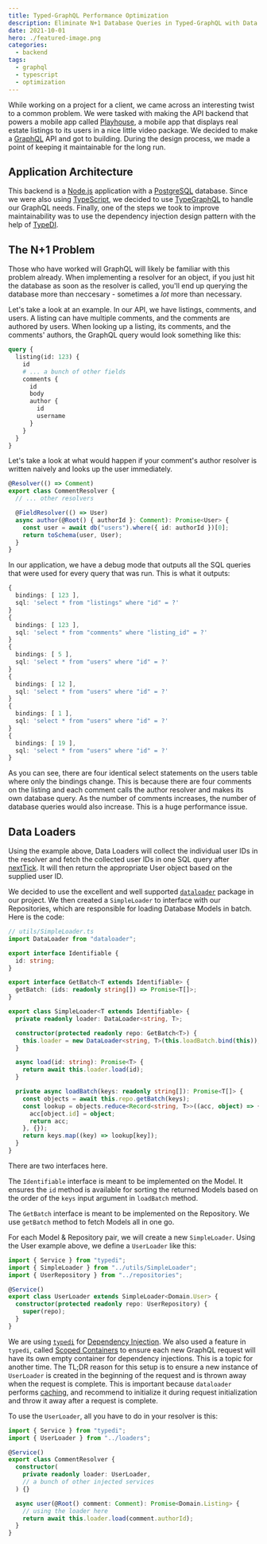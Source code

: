 ```yaml
---
title: Typed-GraphQL Performance Optimization
description: Eliminate N+1 Database Queries in Typed-GraphQL with Data Loader.
date: 2021-10-01
hero: ./featured-image.png
categories:
  - backend
tags:
  - graphql
  - typescript
  - optimization
---
```


While working on a project for a client, we came across an interesting twist to a common problem. We were tasked with making the API backend that powers a mobile app called [Playhouse](https://www.playhouse.so/), a mobile app that displays real estate listings to its users in a nice little video package. We decided to make a [GraphQL](https://graphql.org/) API and got to building. During the design process, we made a point of keeping it maintainable for the long run.

## Application Architecture

This backend is a [Node.js](https://nodejs.org/en/) application with a [PostgreSQL](https://www.postgresql.org/) database. Since we were also using [TypeScript](https://www.typescriptlang.org/), we decided to use [TypeGraphQL](https://typegraphql.com/) to handle our GraphQL needs. Finally, one of the steps we took to improve maintainability was to use the dependency injection design pattern with the help of [TypeDI](https://github.com/typestack/typedi).

## The N+1 Problem

Those who have worked will GraphQL will likely be familiar with this problem already. When implementing a resolver for an object, if you just hit the database as soon as the resolver is called, you'll end up querying the database more than neccesary - sometimes a _lot_ more than necessary.

Let's take a look at an example. In our API, we have listings, comments, and users. A listing can have multiple comments, and the comments are authored by users. When looking up a listing, its comments, and the comments' authors, the GraphQL query would look something like this:

```graphql
query {
  listing(id: 123) {
    id
    # ... a bunch of other fields
    comments {
      id
      body
      author {
        id
        username
      }
    }
  }
}
```

Let's take a look at what would happen if your comment's author resolver is written naively and looks up the user immediately.

```typescript
@Resolver(() => Comment)
export class CommentResolver {
  // ... other resolvers

  @FieldResolver(() => User)
  async author(@Root() { authorId }: Comment): Promise<User> {
    const user = await db("users").where({ id: authorId })[0];
    return toSchema(user, User);
  }
}
```

In our application, we have a debug mode that outputs all the SQL queries that were used for every query that was run. This is what it outputs:

```typescript
{
  bindings: [ 123 ],
  sql: 'select * from "listings" where "id" = ?'
}
{
  bindings: [ 123 ],
  sql: 'select * from "comments" where "listing_id" = ?'
}
{
  bindings: [ 5 ],
  sql: 'select * from "users" where "id" = ?'
}
{
  bindings: [ 12 ],
  sql: 'select * from "users" where "id" = ?'
}
{
  bindings: [ 1 ],
  sql: 'select * from "users" where "id" = ?'
}
{
  bindings: [ 19 ],
  sql: 'select * from "users" where "id" = ?'
}
```

As you can see, there are four identical select statements on the users table where only the bindings change. This is because there are four comments on the listing and each comment calls the author resolver and makes its own database query. As the number of comments increases, the number of database queries would also increase. This is a huge performance issue.

## Data Loaders

Using the example above, Data Loaders will collect the individual user IDs in the resolver and fetch the collected user IDs in one SQL query after [nextTick](https://nodejs.org/en/docs/guides/event-loop-timers-and-nexttick/). It will then return the appropriate User object based on the supplied user ID.

We decided to use the excellent and well supported [`dataloader`](https://github.com/graphql/dataloader) package in our project. We then created a `SimpleLoader` to interface with our Repositories, which are responsible for loading Database Models in batch. Here is the code:

```typescript
// utils/SimpleLoader.ts
import DataLoader from "dataloader";

export interface Identifiable {
  id: string;
}

export interface GetBatch<T extends Identifiable> {
  getBatch: (ids: readonly string[]) => Promise<T[]>;
}

export class SimpleLoader<T extends Identifiable> {
  private readonly loader: DataLoader<string, T>;

  constructor(protected readonly repo: GetBatch<T>) {
    this.loader = new DataLoader<string, T>(this.loadBatch.bind(this));
  }

  async load(id: string): Promise<T> {
    return await this.loader.load(id);
  }

  private async loadBatch(keys: readonly string[]): Promise<T[]> {
    const objects = await this.repo.getBatch(keys);
    const lookup = objects.reduce<Record<string, T>>((acc, object) => {
      acc[object.id] = object;
      return acc;
    }, {});
    return keys.map((key) => lookup[key]);
  }
}
```

There are two interfaces here.

The `Identifiable` interface is meant to be implemented on the Model. It ensures the `id` method is available for sorting the returned Models based on the order of the `keys` input argument in `loadBatch` method.

The `GetBatch` interface is meant to be implemented on the Repository. We use `getBatch` method to fetch Models all in one go.

For each Model & Repository pair, we will create a new `SimpleLoader`. Using the User example above, we define a `UserLoader` like this:

```typescript
import { Service } from "typedi";
import { SimpleLoader } from "../utils/SimpleLoader";
import { UserRepository } from "../repositories";

@Service()
export class UserLoader extends SimpleLoader<Domain.User> {
  constructor(protected readonly repo: UserRepository) {
    super(repo);
  }
}
```

We are using [`typedi`](https://github.com/typestack/typedi) for [Dependency Injection](https://www.jamesshore.com/v2/blog/2006/dependency-injection-demystified). We also used a feature in `typedi`, called [Scoped Containers](https://docs.typestack.community/typedi/v/develop/#using-multiple-containers-and-scoped-containers) to ensure each new GraphQL request will have its own empty container for dependency injections. This is a topic for another time. The TL;DR reason for this setup is to ensure a new instance of `UserLoader` is created in the beginning of the request and is thrown away when the request is complete. This is important because `dataloader` performs [caching](https://github.com/graphql/dataloader#caching), and recommend to initialize it during request initialization and throw it away after a request is complete.

To use the `UserLoader`, all you have to do in your resolver is this:

```typescript
import { Service } from "typedi";
import { UserLoader } from "../loaders";

@Service()
export class CommentResolver {
  constructor(
    private readonly loader: UserLoader,
    // a bunch of other injected services
  ) {}

  async user(@Root() comment: Comment): Promise<Domain.Listing> {
    // using the loader here
    return await this.loader.load(comment.authorId);
  }
}
```
